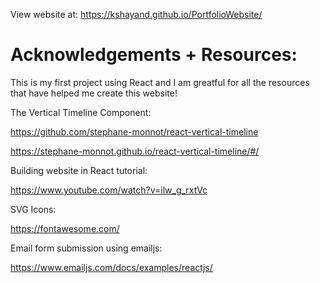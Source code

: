 View website at: https://kshayand.github.io/PortfolioWebsite/

# Acknowledgements + Resources:
This is my first project using React and I am greatful for all the resources that have helped me create this website!

The Vertical Timeline Component:

https://github.com/stephane-monnot/react-vertical-timeline

https://stephane-monnot.github.io/react-vertical-timeline/#/

Building website in React tutorial:

https://www.youtube.com/watch?v=ilw_g_rxtVc

SVG Icons:

https://fontawesome.com/

Email form submission using emailjs:

https://www.emailjs.com/docs/examples/reactjs/
